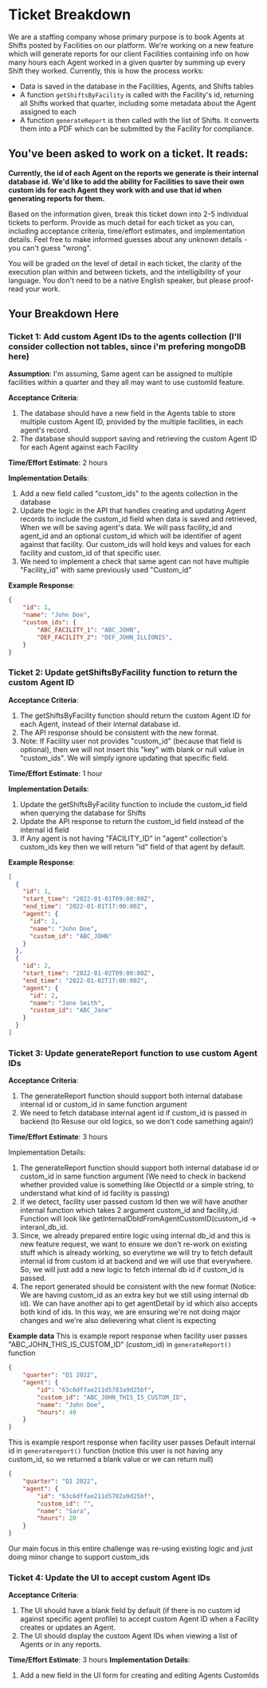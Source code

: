 # Ticket Breakdown
We are a staffing company whose primary purpose is to book Agents at Shifts posted by Facilities on our platform. We're working on a new feature which will generate reports for our client Facilities containing info on how many hours each Agent worked in a given quarter by summing up every Shift they worked. Currently, this is how the process works:

- Data is saved in the database in the Facilities, Agents, and Shifts tables
- A function `getShiftsByFacility` is called with the Facility's id, returning all Shifts worked that quarter, including some metadata about the Agent assigned to each
- A function `generateReport` is then called with the list of Shifts. It converts them into a PDF which can be submitted by the Facility for compliance.

## You've been asked to work on a ticket. It reads:

**Currently, the id of each Agent on the reports we generate is their internal database id. We'd like to add the ability for Facilities to save their own custom ids for each Agent they work with and use that id when generating reports for them.**


Based on the information given, break this ticket down into 2-5 individual tickets to perform. Provide as much detail for each ticket as you can, including acceptance criteria, time/effort estimates, and implementation details. Feel free to make informed guesses about any unknown details - you can't guess "wrong".


You will be graded on the level of detail in each ticket, the clarity of the execution plan within and between tickets, and the intelligibility of your language. You don't need to be a native English speaker, but please proof-read your work.

## Your Breakdown Here

### Ticket 1: Add custom Agent IDs to the agents collection (I'll consider collection not tables, since i'm prefering mongoDB here)

**Assumption**: I'm assuming, Same agent can be assigned to multiple facilities within a quarter and they all may want to use customId feature.

**Acceptance Criteria**:

1. The database should have a new field in the Agents table to store multiple custom Agent ID, provided by the multiple facilities, in each agent's record.
2. The database should support saving and retrieving the custom Agent ID for each Agent against each Facility

**Time/Effort Estimate**: 2 hours

**Implementation Details**:

1. Add a new field called "custom_ids" to the agents collection in the database
2. Update the logic in the API that handles creating and updating Agent records to include the custom_id field when data is saved and retrieved, When we will be saving agent's data. We will pass facility_id and agent_id and an optional custom_id which will be identifier of agent against that facility. Our custom_ids will hold keys and values for each facility and custom_id of that specific user.
3. We need to implement a check that same agent can not have multiple "Facility_id" with same previously used "Custom_id"

**Example Response**:
```json
{
    "id": 1,
    "name": "John Doe",
    "custom_ids": {
        "ABC_FACILITY_1": "ABC_JOHN",
        "DEF_FACILITY_2": "DEF_JOHN_ILLIONIS",
    }
}
```

### Ticket 2: Update getShiftsByFacility function to return the custom Agent ID

**Acceptance Criteria**:
1. The getShiftsByFacility function should return the custom Agent ID for each Agent, instead of their internal database id.
2. The API response should be consistent with the new format.
3. Note: If Facility user not provides "custom_id" (because that field is optional), then we will not insert this "key" with blank or null value in "custom_ids". We will simply ignore updating that specific field.

**Time/Effort Estimate**: 1 hour

**Implementation Details**:
1. Update the getShiftsByFacility function to include the custom_id field when querying the database for Shifts
2. Update the API response to return the custom_id field instead of the internal id field
3. If Any agent is not having "FACILITY_ID" in "agent" collection's custom_ids key then we will return "id" field of that agent by default.

**Example Response**:

```json
[
  {
    "id": 1,
    "start_time": "2022-01-01T09:00:00Z",
    "end_time": "2022-01-01T17:00:00Z",
    "agent": {
      "id": 1,
      "name": "John Doe",
      "custom_id": "ABC_JOHN"
    }
  },
  {
    "id": 2,
    "start_time": "2022-01-02T09:00:00Z",
    "end_time": "2022-01-02T17:00:00Z",
    "agent": {
      "id": 2,
      "name": "Jane Smith",
      "custom_id": "ABC_Jane"
    }
  }
]
```

### Ticket 3: Update generateReport function to use custom Agent IDs

**Acceptance Criteria**:
1. The generateReport function should support both internal database internal id or custom_id in same function argument
2. We need to fetch database internal agent id if custom_id is passed in backend (to Resuse our old logics, so we don't code samething again!)


**Time/Effort Estimate**: 3 hours

Implementation Details:
1. The generateReport function should support both internal database id or custom_id in same function argument (We need to check in backend whether provided value is something like ObjectId or a simple string, to understand what kind of id facility is passing)
2. If we detect, facility user passed custom Id then we will have another internal function which takes 2 argument custom_id and facility_id. Function will look like getInternalDbIdFromAgentCustomID(custom_id -> interanl_db_id.
3. Since, we already prepared entire logic using internal db_id and this is new feature request, we want to ensure we don't re-work on existing stuff which is already working, so everytime we will try to fetch default internal id from custom id at backend and we will use that everywhere. So, we will just add a new logic to fetch internal db id if custom_id is passed.
4. The report generated should be consistent with the new format (Notice: We are having custom_id as an extra key but we still using internal db id). We can have another api to get agentDetail by id which also accepts both kind of ids. In this way, we are ensuring we're not doing major changes and we're also delievering what client is expecting

**Example data** 
This is example report response when facility user passes "ABC_JOHN_THIS_IS_CUSTOM_ID" (custom_id) in ``generateReport()`` function

```json
{
    "quarter": "Q1 2022",
    "agent": {   
        "id": "63c6dffae211d5783a9d25bf",
        "custom_id": "ABC_JOHN_THIS_IS_CUSTOM_ID",
        "name": "John Doe",
        "hours": 40
    }
}
```
This is example resport response when facility user passes Default internal id in ``generatereport()`` function (notice this user is not having any custom_id, so we returned a blank value or we can return null)

```json
{
    "quarter": "Q1 2022",
    "agent": {
        "id": "63c6dffae211d5782a9d25bf",
        "custom_id": "",
        "name": "Sara",
        "hours": 20
    }
}
```

Our main focus in this entire challenge was re-using existing logic and just doing minor change to support custom_ids

### Ticket 4: Update the UI to accept custom Agent IDs

**Acceptance Criteria**:
1. The UI should have a blank field by default (if there is no custom id against specific agent profile) to accept custom Agent ID when a Facility creates or updates an Agent.
2. The UI should display the custom Agent IDs when viewing a list of Agents or in any reports.

**Time/Effort Estimate**: 3 hours
**Implementation Details**:
1. Add a new field in the UI form for creating and editing Agents CustomIds